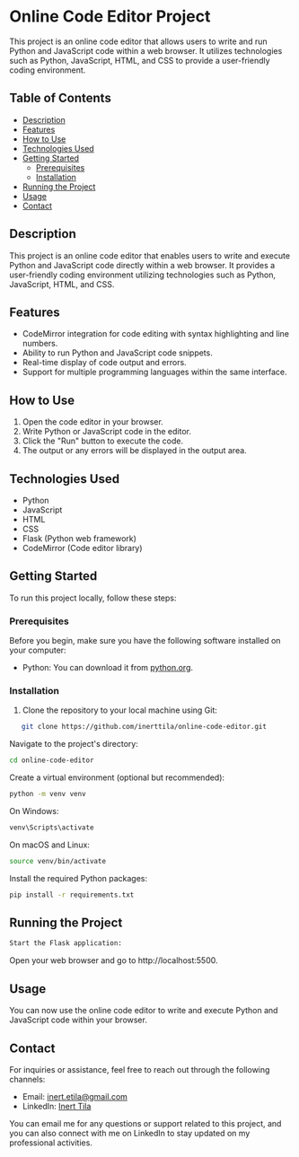# Online Code Editor Project
This project is an online code editor that allows users to write and run Python and JavaScript code within a web browser. It utilizes technologies such as Python, JavaScript, HTML, and CSS to provide a user-friendly coding environment.

## Table of Contents
- [Description](#description)
- [Features](#features)
- [How to Use](#how-to-use)
- [Technologies Used](#technologies-used)
- [Getting Started](#getting-started)
  - [Prerequisites](#prerequisites)
  - [Installation](#installation)
- [Running the Project](#running-the-project)
- [Usage](#usage)
- [Contact](#Contact)

## Description

This project is an online code editor that enables users to write and execute Python and JavaScript code directly within a web browser. It provides a user-friendly coding environment utilizing technologies such as Python, JavaScript, HTML, and CSS.

## Features
- CodeMirror integration for code editing with syntax highlighting and line numbers.
- Ability to run Python and JavaScript code snippets.
- Real-time display of code output and errors.
- Support for multiple programming languages within the same interface.

## How to Use
1. Open the code editor in your browser.
2. Write Python or JavaScript code in the editor.
3. Click the "Run" button to execute the code.
4. The output or any errors will be displayed in the output area.

## Technologies Used
- Python
- JavaScript
- HTML
- CSS
- Flask (Python web framework)
- CodeMirror (Code editor library)

## Getting Started

To run this project locally, follow these steps:

### Prerequisites

Before you begin, make sure you have the following software installed on your computer:

- Python: You can download it from [python.org](https://www.python.org/downloads/).

### Installation

1. Clone the repository to your local machine using Git:

```bash
   git clone https://github.com/inerttila/online-code-editor.git
```
Navigate to the project's directory:
  ```bash
cd online-code-editor
  ```
Create a virtual environment (optional but recommended):
  ```bash
python -m venv venv
  ```
On Windows:
  ```bash
venv\Scripts\activate
  ```
On macOS and Linux:
  ```bash
source venv/bin/activate
  ```
Install the required Python packages:
  ```bash
pip install -r requirements.txt
  ```
## Running the Project
```bash
Start the Flask application:
 ```
 Open your web browser and go to http://localhost:5500.
 
## Usage
You can now use the online code editor to write and execute Python and JavaScript code within your browser.

## Contact

For inquiries or assistance, feel free to reach out through the following channels:

- Email: [inert.etila@gmail.com](mailto:inert.etila@gmail.com)
- LinkedIn: [Inert Tila](https://al.linkedin.com/in/inerttila)

You can email me for any questions or support related to this project, and you can also connect with me on LinkedIn to stay updated on my professional activities.
